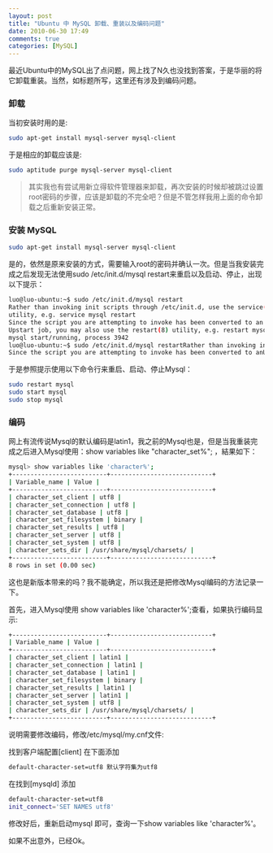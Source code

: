 ```yaml
---
layout: post
title: "Ubuntu 中 MySQL 卸载、重装以及编码问题"
date: 2010-06-30 17:49
comments: true
categories: [MySQL] 
---
```

最近Ubuntu中的MySQL出了点问题，网上找了N久也没找到答案，于是华丽的将它卸载重装。当然，如标题所写，这里还有涉及到编码问题。

<!-- more -->

### 卸载

当初安装时用的是:
``` bash
sudo apt-get install mysql-server mysql-client
```

于是相应的卸载应该是:
``` bash
sudo aptitude purge mysql-server mysql-client
```
>  其实我也有尝试用新立得软件管理器来卸载，再次安装的时候却被跳过设置root密码的步骤，应该是卸载的不完全吧？但是不管怎样我用上面的命令卸载之后重新安装正常。

### 安装 MySQL
``` bash
sudo apt-get install mysql-server mysql-client
```

是的，依然是原来安装的方式，需要输入root的密码并确认一次。但是当我安装完成之后发现无法使用sudo /etc/init.d/mysql restart来重启以及启动、停止，出现以下提示：

``` bash
luo@luo-ubuntu:~$ sudo /etc/init.d/mysql restart
Rather than invoking init scripts through /etc/init.d, use the service(8)
utility, e.g. service mysql restart
Since the script you are attempting to invoke has been converted to an
Upstart job, you may also use the restart(8) utility, e.g. restart mysql
mysql start/running, process 3942
luo@luo-ubuntu:~$ sudo /etc/init.d/mysql restartRather than invoking init scripts through /etc/init.d, use the service(8)utility, e.g. service mysql restart
Since the script you are attempting to invoke has been converted to anUpstart job, you may also use the restart(8) utility, e.g. restart mysqlmysql start/running, process 3942
```

于是参照提示使用以下命令行来重启、启动、停止Mysql：
``` bash
sudo restart mysql
sudo start mysql
sudo stop mysql
```

### 编码
网上有流传说Mysql的默认编码是latin1，我之前的Mysql也是，但是当我重装完成之后进入Mysql使用：show variables like "character_set%"; ，結果如下：

``` bash
mysql> show variables like 'character%';
+--------------------------+----------------------------+
| Variable_name | Value |
+--------------------------+----------------------------+
| character_set_client | utf8 |
| character_set_connection | utf8 |
| character_set_database | utf8 |
| character_set_filesystem | binary |
| character_set_results | utf8 |
| character_set_server | utf8 |
| character_set_system | utf8 |
| character_sets_dir | /usr/share/mysql/charsets/ |
+--------------------------+----------------------------+
8 rows in set (0.00 sec)
```

这也是新版本带来的吗？我不能确定，所以我还是把修改Mysql编码的方法记录一下。

首先，进入Mysql使用 show variables like 'character%';查看，如果执行编码显示:
``` bash
+--------------------------+----------------------------+
| Variable_name | Value |
+--------------------------+----------------------------+
| character_set_client | latin1 |
| character_set_connection | latin1 |
| character_set_database | latin1 |
| character_set_filesystem | binary |
| character_set_results | latin1 |
| character_set_server | latin1 |
| character_set_system | utf8 |
| character_sets_dir | /usr/share/mysql/charsets/ |
+--------------------------+----------------------------+
```

说明需要修改编码，修改/etc/mysql/my.cnf文件:

找到客户端配置[client] 在下面添加
``` bash
default-character-set=utf8 默认字符集为utf8
```

在找到[mysqld] 添加
``` bash
default-character-set=utf8
init_connect='SET NAMES utf8'
```
修改好后，重新启动mysql 即可，查询一下show variables like 'character%'。

如果不出意外，已经Ok。
